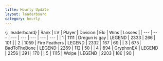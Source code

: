 ```yaml
---
title: Hourly Update
layout: leaderboard
category: hourly
---
```


{: .leaderboard}
| Rank | LV | Player | Division | Elo | Wins | Losses |
| --- | --- | --- | --- | --- | --- | --- |
| <span data-change="0">1</span> | 1111 | <span title="ID: 203132">Dregun is gay</span> | LEGEND | <span data-change="0">2333</span> | <span data-change="0">266</span> | <span data-change="0">101</span> |
| <span data-change="0">2</span> | 1059 | <span title="ID: 357425">Fire Feathers</span> | LEGEND | <span data-change="0">2332</span> | <span data-change="0">167</span> | <span data-change="0">69</span> |
| <span data-change="0">3</span> | 675 | <span title="ID: 391169">BadToTheBone</span> | LEGEND | <span data-change="0">2269</span> | <span data-change="0">112</span> | <span data-change="0">50</span> |
| <span data-change="0">4</span> | 894 | <span title="ID: 315148">GryphonEX</span> | LEGEND | <span data-change="7">2256</span> | <span data-change="1">391</span> | <span data-change="0">170</span> |
| <span data-change="0">5</span> | 1115 | <span title="ID: 204953">Wolpe</span> | LEGEND | <span data-change="8">2203</span> | <span data-change="1">186</span> | <span data-change="0">90</span> |